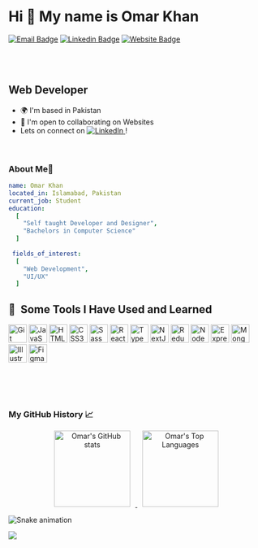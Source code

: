 

Hi 👋 My name is Omar Khan
=============================
[![Email Badge](https://img.shields.io/badge/Email-red?style=flat-square&logo=gmail&logoColor=white)](mailto:omakhan98@gmail.com)
[![Linkedin Badge](https://img.shields.io/badge/-LinkedIn-0e76a8?style=flat-square&logo=Linkedin&logoColor=white)](https://www.linkedin.com/in/omar-kkhan/)
[![Website Badge](https://img.shields.io/badge/Website-3b5998?style=flat-square&logo=google-chrome&logoColor=white)]()<!-- add portfolio link here -->

<br><br>
Web Developer
-------------

- 🌍  I'm based in Pakistan
- 🤝  I'm open to collaborating on Websites 
- Lets on connect on <a href="https://www.linkedin.com/in/omar-kkhan/">
        <img src="https://img.shields.io/badge/LinkedIn-blue?style=flat-square&logo=linkedin" alt="LinkedIn">
    </a>!
<br><br><br>




### About Me🧍
```yaml
name: Omar Khan
located_in: Islamabad, Pakistan
current_job: Student
education:
  [
    "Self taught Developer and Designer",
    "Bachelors in Computer Science"
  ]
  
 fields_of_interest:
  [
    "Web Development",
    "UI/UX"
  ]
```



### <h2> 🚀 &nbsp;Some Tools I Have Used and Learned</h2>
<p align="left">
  <a href="https://git-scm.com/" target="_blank" rel="noreferrer"><img src="https://raw.githubusercontent.com/danielcranney/readme-generator/main/public/icons/skills/git-colored.svg" width="36" height="36" alt="Git" /></a>
  <a href="https://developer.mozilla.org/en-US/docs/Web/JavaScript" target="_blank" rel="noreferrer"><img src="https://raw.githubusercontent.com/danielcranney/readme-generator/main/public/icons/skills/javascript-colored.svg" width="36" height="36" alt="JavaScript" /></a>
  <a href="https://developer.mozilla.org/en-US/docs/Glossary/HTML5" target="_blank" rel="noreferrer"><img src="https://raw.githubusercontent.com/danielcranney/readme-generator/main/public/icons/skills/html5-colored.svg" width="36" height="36" alt="HTML5" /></a>
  <a href="https://www.w3.org/TR/CSS/#css" target="_blank" rel="noreferrer"><img src="https://raw.githubusercontent.com/danielcranney/readme-generator/main/public/icons/skills/css3-colored.svg" width="36" height="36" alt="CSS3" /></a>
  <a href="https://sass-lang.com/" target="_blank" rel="noreferrer"><img src="https://raw.githubusercontent.com/danielcranney/readme-generator/main/public/icons/skills/sass-colored.svg" width="36" height="36" alt="Sass" /></a>
  <a href="https://reactjs.org/" target="_blank" rel="noreferrer"><img src="https://raw.githubusercontent.com/danielcranney/readme-generator/main/public/icons/skills/react-colored.svg" width="36" height="36" alt="React" /></a>
  <a href="https://www.typescriptlang.org/" target="_blank" rel="noreferrer"><img src="https://raw.githubusercontent.com/danielcranney/readme-generator/main/public/icons/skills/typescript-colored.svg" width="36" height="36" alt="TypeScript" /></a>
  <a href="https://nextjs.org/docs" target="_blank" rel="noreferrer"><img src="https://raw.githubusercontent.com/danielcranney/readme-generator/main/public/icons/skills/nextjs-colored.svg" width="36" height="36" alt="NextJs" /></a>
  <a href="https://redux.js.org/" target="_blank" rel="noreferrer"><img src="https://raw.githubusercontent.com/danielcranney/readme-generator/main/public/icons/skills/redux-colored.svg" width="36" height="36" alt="Redux" /></a>
  <a href="https://nodejs.org/en/" target="_blank" rel="noreferrer"><img src="https://raw.githubusercontent.com/danielcranney/readme-generator/main/public/icons/skills/nodejs-colored.svg" width="36" height="36" alt="NodeJS" /></a>
  <a href="https://expressjs.com/" target="_blank" rel="noreferrer"><img src="https://raw.githubusercontent.com/danielcranney/readme-generator/main/public/icons/skills/express-colored.svg" width="36" height="36" alt="Express" /></a>
  <a href="https://www.mongodb.com/" target="_blank" rel="noreferrer"><img src="https://raw.githubusercontent.com/danielcranney/readme-generator/main/public/icons/skills/mongodb-colored.svg" width="36" height="36" alt="MongoDB" /></a>
  <a href="adobe.com/uk/products/illustrator.html" target="_blank" rel="noreferrer"><img src="https://raw.githubusercontent.com/danielcranney/readme-generator/main/public/icons/skills/illustrator-colored.svg" width="36" height="36" alt="Illustrator" /></a>
  <a href="https://www.figma.com/" target="_blank" rel="noreferrer"><img src="https://raw.githubusercontent.com/danielcranney/readme-generator/main/public/icons/skills/figma-colored.svg" width="36" height="36" alt="Figma" /></a>
</p>

<br><br><br>



### My GitHub History 📈



<!-- [![Omar's GitHub stats](https://github-readme-stats.vercel.app/api?username=0marKhan&show_icons=true&theme=tokyonight)](https://github.com/0marKhan)
[![Omar's Top Languages](https://github-readme-stats.vercel.app/api/top-langs/?username=0marKhan&show_icons=true&theme=tokyonight&layout=compact)](https://github.com/0marKhan) -->

<p align="center">
  <a href="https://github.com/0marKhan">
    <img src="https://example.com/path/to/github-stats.png" alt="Omar's GitHub stats" height="150" style="margin-right: 10px;">
  </a>
  <a href="https://github.com/0marKhan">
    <img src="https://example.com/path/to/top-languages.png" alt="Omar's Top Languages" height="150" style="margin-left: 10px;">
  </a>
</p>



![Snake animation](https://github.com/thepiyushmalhotra/thepiyushmalhotra/blob/output/github-contribution-grid-snake.svg)

<p align="left">
  <img src="https://capsule-render.vercel.app/api?type=waving&color=gradient&height=100&section=footer"/>
</p>

<br><br><br>
